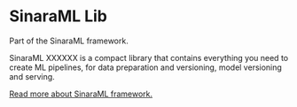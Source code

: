 # SinaraML Lib
Part of the SinaraML framework.

SinaraML XXXXXX is a compact library that contains everything you need to create ML pipelines, for data preparation and versioning, model versioning and serving.

[Read more about SinaraML framework.](https://github.com/4-DS)
